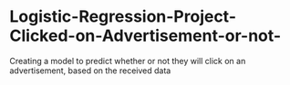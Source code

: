 # Logistic-Regression-Project-Clicked-on-Advertisement-or-not-
Creating a model to predict whether or not they will click on an advertisement, based on the received data 
